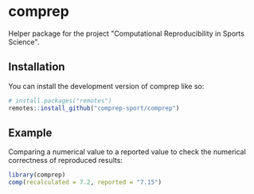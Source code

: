 # comprep

Helper package for the project "Computational Reproducibility in Sports Science".

## Installation

You can install the development version of comprep like so:

``` r
# install.packages("remotes")
remotes::install_github("comprep-sport/comprep")
```

## Example

Comparing a numerical value to a reported value to check the numerical correctness of reproduced results:

``` r
library(comprep)
comp(recalculated = 7.2, reported = "7.15")
```

